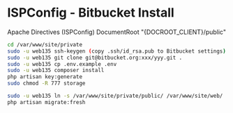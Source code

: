 # ISPConfig - Bitbucket Install

Apache Directives (ISPConfig)
DocumentRoot "{DOCROOT_CLIENT}/public"

```sh
cd /var/www/site/private
sudo -u web135 ssh-keygen (copy .ssh/id_rsa.pub to Bitbucket settings)
sudo -u web135 git clone git@bitbucket.org:xxx/yyy.git .
sudo -u web135 cp .env.example .env
sudo -u web135 composer install
php artisan key:generate
sudo chmod -R 777 storage

sudo -u web135 ln -s /var/www/site/private/public/ /var/www/site/web/
php artisan migrate:fresh
```
